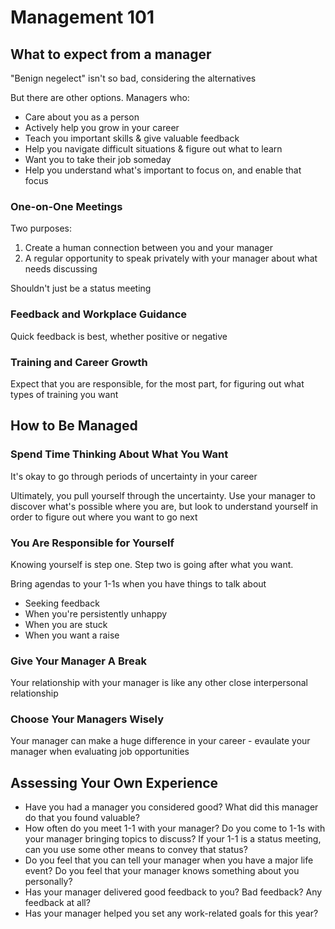 # Management 101

## What to expect from a manager

"Benign negelect" isn't so bad, considering the alternatives

But there are other options. Managers who:
- Care about you as a person
- Actively help you grow in your career
- Teach you important skills & give valuable feedback
- Help you navigate difficult situations & figure out what to learn
- Want you to take their job someday
- Help you understand what's important to focus on, and enable that focus

### One-on-One Meetings

Two purposes:

1) Create a human connection between you and your manager
2) A regular opportunity to speak privately with your manager about what needs discussing

Shouldn't just be a status meeting

### Feedback and Workplace Guidance

Quick feedback is best, whether positive or negative

### Training and Career Growth

Expect that you are responsible, for the most part, for figuring out what types of training you want

## How to Be Managed

### Spend Time Thinking About What You Want

It's okay to go through periods of uncertainty in your career

Ultimately, you pull yourself through the uncertainty. Use your manager to discover what's possible where you are, but look to understand yourself in order to figure out where you want to go next

### You Are Responsible for Yourself

Knowing yourself is step one. Step two is going after what you want.

Bring agendas to your 1-1s when you have things to talk about
- Seeking feedback
- When you're persistently unhappy
- When you are stuck
- When you want a raise

### Give Your Manager A Break

Your relationship with your manager is like any other close interpersonal relationship

### Choose Your Managers Wisely

Your manager can make a huge difference in your career
    - evaulate your manager when evaluating job opportunities

## Assessing Your Own Experience

- Have you had a manager you considered good? What did this manager do that you found valuable?
- How often do you meet 1-1 with your manager? Do you come to 1-1s with your manager bringing topics to discuss? If your 1-1 is a status meeting, can you use some other means to convey that status?
- Do you feel that you can tell your manager when you have a major life event? Do you feel that your manager knows something about you personally?
- Has your manager delivered good feedback to you? Bad feedback? Any feedback at all?
- Has your manager helped you set any work-related goals for this year?
